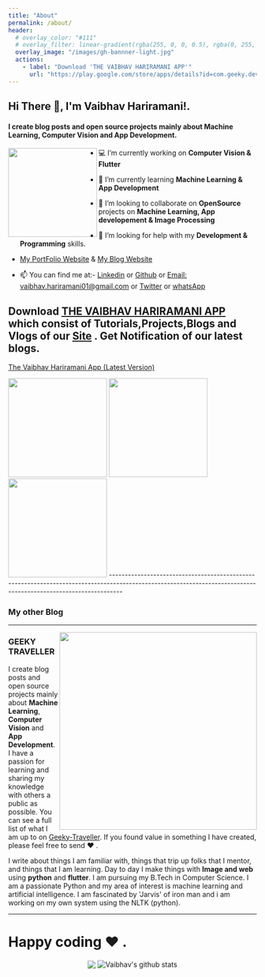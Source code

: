 ```yaml
---
title: "About"
permalink: /about/
header:
  # overlay_color: "#111"
  # overlay_filter: linear-gradient(rgba(255, 0, 0, 0.5), rgba(0, 255, 255, 0.5))
  overlay_image: "/images/gh-bannner-light.jpg"
  actions:
    - label: "Download 'THE VAIBHAV HARIRAMANI APP'"
      url: "https://play.google.com/store/apps/details?id=com.geeky.developer"
---
```


<!-- # [<img src="https://raw.githubusercontent.com/vaibhavhariramani/blogs/master/images/gh-bannner-light.jpg">](https://play.google.com/store/apps/details?id=com.geeky.developer)  -->


## Hi There 👋, I'm **Vaibhav Hariramani!**. 
<!-- <p align='center'> -->
<!-- <a href="https://www.linkedin.com/in/vaibhav-hariramani-087488186/"><img  height="30" src="/images/linkedin.png" width="20"></a>&nbsp;&nbsp;
<a href="https://twitter.com/vaibhavhariram2"><img height="30" width="20" src="/images/twitter.png"></a>&nbsp;&nbsp;
<a href="https://www.instagram.com/vaibhav.hariramani/?hl=en"><img height="30" width="20" src="/images/instagram.jpg"></a>&nbsp;&nbsp;
<a href="https://www.buymeacoffee.com/vaibhavJii"><img height="30" width="20" src="/images/by-me-a-coffee.png"></a>
<a href="https://wa.me/+917790991077"><img height="30" width="20" src="/images/whatsapp.png"></a>&nbsp;&nbsp;
<a href="mailto:vaibhav.hariramani01@gmail.com"><img height="30" width="20" src="/images/email.png"></a>&nbsp;&nbsp; -->
<!-- </p> -->
#### I create blog posts and open source projects mainly about Machine Learning, Computer Vision and App Development. 

<img align='left' src="https://media.giphy.com/media/yU0vrGBTI6TKg/giphy.gif" width="180">

- 💻 I’m currently working on **Computer Vision & Flutter**

- 📖 I’m currently learning **Machine Learning & App Development**

- 👯 I’m looking to collaborate on **OpenSource** projects on **Machine Learning, App developement & Image Processing**

- 🤔 I’m looking for help with my **Development & Programming** skills.
- [My PortFolio Website](https://vaibhavhariramani.github.io/) & [My Blog Website](https://sites.google.com/view/geeky-traveller/home)


- 📫 You can find me at:- [Linkedin](https://www.linkedin.com/in/vaibhav-hariramani-087488186/) or [Github](https://github.com/vaibhavhariramani) or [Email: vaibhav.hariramani01@gmail.com](mailto:vaibhav.hariramani01@gmail.com) or <a href="https://twitter.com/vaibhavhariram2">Twitter</a>  or [whatsApp](wa.me/+917790991077)


## Download [**THE VAIBHAV HARIRAMANI APP**](https://play.google.com/store/apps/details?id=com.geeky.developer) which consist of Tutorials,Projects,Blogs and Vlogs of our [Site](https://sites.google.com/view/geeky-traveller/home) . Get Notification of our latest blogs.

[The Vaibhav Hariramani App (Latest Version) ](https://play.google.com/store/apps/details?id=com.geeky.developer)

<img width="200" src="https://github.com/vaibhavhariramani/The-Vaibhav-Hariramani-App/blob/master/version2.0/menu1.png?raw=true"> 
<img width="200"  src="https://github.com/vaibhavhariramani/The-Vaibhav-Hariramani-App/blob/master/version2.0/menu.png?raw=true">
<img width="200" src="https://github.com/vaibhavhariramani/The-Vaibhav-Hariramani-App/raw/master/version2.0/shimla.png"> 
<!-- <img width="200" src="https://github.com/vaibhavhariramani/The-Vaibhav-Hariramani-App/raw/master/version2.0/Cv.png"> -->
----------------------------------------------------------------------------------------------------------------------------------------------------------------

<!-- <p>
  <img width="250" align='left' src="https://github.com/vaibhavhariramani/vaibhavhariramani/blob/master/icon/hacktoberfest.png?raw=true">
</p> -->
 
###  My other Blog
 ---
 <p>
  <a href="https://sites.google.com/view/geeky-traveller/home"><img width="400" align='right' src="https://github.com/vaibhavhariramani/blogs/blob/master/images/image.jpg?raw=true"></a>
</p>

### GEEKY TRAVELLER

I create blog posts and open source projects mainly about **Machine Learning**, **Computer Vision** and **App Development**.  I have a passion for learning and sharing my knowledge with others a public as possible.  You can see a full list of what I am up to on [Geeky-Traveller](https://sites.google.com/view/geeky-traveller/home).  If you found value in something I have created, please feel free to send ♥ .

I write about things I am familiar with, things that trip up folks that I mentor, and things that I am learning.  Day to day I make things with **Image and web** using **python** and **flutter**. I am pursuing my B.Tech in Computer Science. I am a passionate Python and my area of interest is machine learning and artificial intelligence. I am fascinated by 'Jarvis' of iron man and i am working on my own system using the NLTK (python).

 
 ---

#   Happy coding ❤️ .


<p align="center">
  <img align="center" src="https://github-readme-stats.vercel.app/api/top-langs/?username=vaibhavhariramani&theme=radical&line_height=10&hide_langs_below=1&layout=compact" />
  <img align="center" src="https://github-readme-stats.vercel.app/api?username=vaibhavhariramani&show_icons=true&theme=radical&line_height=21" alt="Vaibhav's github stats"/>
</p>
<br>

